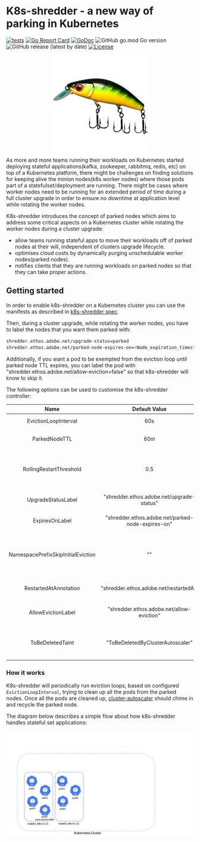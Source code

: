 # K8s-shredder - a new way of parking in Kubernetes

[![tests](https://github.com/adobe/k8s-shredder/actions/workflows/ci.yaml/badge.svg)](https://github.com/adobe/k8s-shredder/actions/workflows/ci.yaml)
[![Go Report Card](https://goreportcard.com/badge/github.com/adobe/k8s-shredder)](https://goreportcard.com/report/github.com/adobe/k8s-shredder)
[![GoDoc](https://pkg.go.dev/badge/github.com/adobe/k8s-shredder?status.svg)](https://pkg.go.dev/github.com/adobe/k8s-shredder?tab=doc)
![GitHub go.mod Go version](https://img.shields.io/github/go-mod/go-version/adobe/k8s-shredder)
![GitHub release (latest by date)](https://img.shields.io/github/v/release/adobe/k8s-shredder)
[![License](https://img.shields.io/badge/License-Apache_2.0-blue.svg)](https://opensource.org/licenses/Apache-2.0)

<p align="center">
  <img src="docs/shredder_firefly.png" alt="K8s-Shredder project">
</p>

As more and more teams running their workloads on Kubernetes started deploying stateful applications(kafka, zookeeper, 
rabbitmq, redis, etc) on top of a Kubernetes platform, there might be challenges on finding solutions for keeping alive the minion 
nodes(k8s worker nodes) where those pods part of a statefulset/deployment are running. 
There might be cases where worker nodes need to be running for an extended period of time during a full cluster upgrade in order to 
ensure no downtime at application level while rotating the worker nodes.

K8s-shredder introduces the concept of parked nodes which aims to address some critical aspects on a Kubernetes cluster while 
rotating the worker nodes during a cluster upgrade:

- allow teams running stateful apps to move their workloads off of parked nodes at their will, independent of clusters upgrade
lifecycle.
- optimises cloud costs by dynamically purging unschedulable worker nodes(parked nodes).
- notifies clients that they are running workloads on parked nodes so that they can take proper actions.


## Getting started

In order to enable k8s-shredder on a Kubernetes cluster you can use the manifests as described in [k8s-shredder spec](
internal/testing/k8s-shredder.yaml).

Then, during a cluster upgrade, while rotating the worker nodes, you have to label the nodes that you want them parked with:
```bash
shredder.ethos.adobe.net/upgrade-status=parked
shredder.ethos.adobe.net/parked-node-expires-on=<Node_expiration_timestamp>
```

Additionally, if you want a pod to be exempted from the eviction loop until parked node TTL expires, you can label the pod with
"shredder.ethos.adobe.net/allow-eviction=false" so that k8s-shredder will know to skip it.

The following options can be used to customise the k8s-shredder controller:

|                Name                |                   Default Value                   |                                                            Description                                                            |
|:----------------------------------:|:-------------------------------------------------:|:---------------------------------------------------------------------------------------------------------------------------------:|
|        EvictionLoopInterval        |                        60s                        |                                            How often to run the eviction loop process                                             |
|           ParkedNodeTTL            |                        60m                        |                                 Time a node can be parked before starting force eviction process                                  |
|      RollingRestartThreshold       |                        0.5                        |               How much time(percentage) should pass from ParkedNodeTTL before starting the rollout restart process                |
|         UpgradeStatusLabel         |     "shredder.ethos.adobe.net/upgrade-status"     |                                            Label used for the identifying parked nodes                                            |
|           ExpiresOnLabel           | "shredder.ethos.adobe.net/parked-node-expires-on" |                                        Label used for identifying the TTL for parked nodes                                        |
| NamespacePrefixSkipInitialEviction |                        ""                         | For pods in namespaces having this prefix proceed directly with a rollout restart without waiting for the RollingRestartThreshold |
|       RestartedAtAnnotation        |      "shredder.ethos.adobe.net/restartedAt"       |                               Annotation name used to mark a controller object for rollout restart                                |
|         AllowEvictionLabel         |     "shredder.ethos.adobe.net/allow-eviction"     |                        Label used for skipping evicting pods that have explicitly set this label on false                         |
|          ToBeDeletedTaint          |         "ToBeDeletedByClusterAutoscaler"          |               Node taint used for skipping a subset of parked nodes that are already handled by cluster-autoscaler                |


### How it works

K8s-shredder will periodically run eviction loops, based on configured `EvictionLoopInterval`, trying to clean up all the pods from
the parked nodes. Once all the pods are cleaned up, [cluster-autoscaler](
https://github.com/kubernetes/autoscaler/tree/master/cluster-autoscaler) should chime in and recycle the parked node.

The diagram below describes a simple flow about how k8s-shredder handles stateful set applications:

<img src="docs/k8s-shredder.gif" alt="K8s-Shredder project"/>
